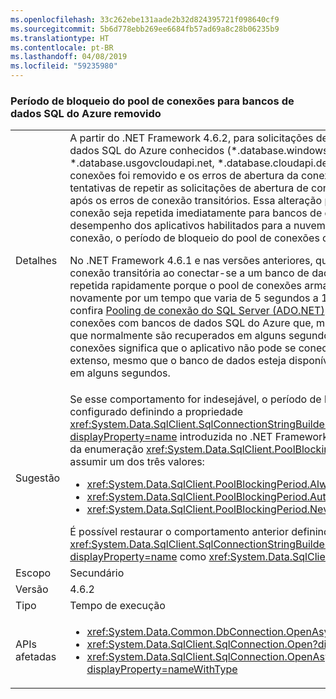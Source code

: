 ```yaml
---
ms.openlocfilehash: 33c262ebe131aade2b32d824395721f098640cf9
ms.sourcegitcommit: 5b6d778ebb269ee6684fb57ad69a8c28b06235b9
ms.translationtype: HT
ms.contentlocale: pt-BR
ms.lasthandoff: 04/08/2019
ms.locfileid: "59235980"
---
```

### <a name="connection-pool-blocking-period-for-azure-sql-databases-is-removed"></a>Período de bloqueio do pool de conexões para bancos de dados SQL do Azure removido

|   |   |
|---|---|
|Detalhes|A partir do .NET Framework 4.6.2, para solicitações de abertura da conexão com bancos de dados SQL do Azure conhecidos (*.database.windows.net, *.database.chinacloudapi.cn, *.database.usgovcloudapi.net, *.database.cloudapi.de), o período de bloqueio do pool de conexões foi removido e os erros de abertura da conexão não são armazenados em cache. As tentativas de repetir as solicitações de abertura de conexão ocorrerão quase que imediatamente após os erros de conexão transitórios. Essa alteração permite que a tentativa de abertura da conexão seja repetida imediatamente para bancos de dados SQL do Azure, melhorando, assim, o desempenho dos aplicativos habilitados para a nuvem. Para todas as outras tentativas de conexão, o período de bloqueio do pool de conexões continuará sendo imposto.<p/>No .NET Framework 4.6.1 e nas versões anteriores, quando um aplicativo encontra uma falha de conexão transitória ao conectar-se a um banco de dados, a tentativa de conexão não pode ser repetida rapidamente porque o pool de conexões armazena o erro em cache e gera-o novamente por um tempo que varia de 5 segundos a 1 minuto. Para obter mais informações, confira [Pooling de conexão do SQL Server (ADO.NET)](~/docs/framework/data/adonet/sql-server-connection-pooling.md). Esse comportamento é problemático para conexões com bancos de dados SQL do Azure que, muitas vezes, falham com erros transitórios que normalmente são recuperados em alguns segundos. O recurso de bloqueio do pool de conexões significa que o aplicativo não pode se conectar ao banco de dados por um período extenso, mesmo que o banco de dados esteja disponível e o aplicativo precise ser renderizado em alguns segundos.|
|Sugestão|Se esse comportamento for indesejável, o período de bloqueio do pool de conexões poderá ser configurado definindo a propriedade <xref:System.Data.SqlClient.SqlConnectionStringBuilder.PoolBlockingPeriod?displayProperty=name> introduzida no .NET Framework 4.6.2. O valor da propriedade é membro da enumeração <xref:System.Data.SqlClient.PoolBlockingPeriod?displayProperty=name> que pode assumir um dos três valores:<ul><li><xref:System.Data.SqlClient.PoolBlockingPeriod.AlwaysBlock></li><li><xref:System.Data.SqlClient.PoolBlockingPeriod.Auto></li><li><xref:System.Data.SqlClient.PoolBlockingPeriod.NeverBlock></li></ul>É possível restaurar o comportamento anterior definindo a propriedade <xref:System.Data.SqlClient.SqlConnectionStringBuilder.PoolBlockingPeriod?displayProperty=name> como <xref:System.Data.SqlClient.PoolBlockingPeriod.AlwaysBlock>.|
|Escopo|Secundário|
|Versão|4.6.2|
|Tipo|Tempo de execução|
|APIs afetadas|<ul><li><xref:System.Data.Common.DbConnection.OpenAsync?displayProperty=nameWithType></li><li><xref:System.Data.SqlClient.SqlConnection.Open?displayProperty=nameWithType></li><li><xref:System.Data.SqlClient.SqlConnection.OpenAsync(System.Threading.CancellationToken)?displayProperty=nameWithType></li></ul>|
